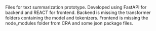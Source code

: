 Files for text summarization prototype. Developed using FastAPI for backend and REACT for frontend. 
Backend is missing the transformer folders containing the model and tokenizers. 
Frontend is missing the node_modules folder from CRA and some json package files.
